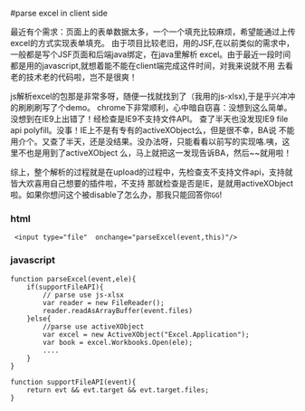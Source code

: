 #parse excel in client side

最近有个需求：页面上的表单数据太多，一个一个填充比较麻烦，希望能通过上传excel的方式实现表单填充。
由于项目比较老旧，用的JSF,在以前类似的需求中，一般都是写个JSF页面和后端java绑定，在java里解析
excel。由于最近一段时间都是用的javascript,就想着能不能在client端完成这件时间，对我来说就不用
去看老的技术老的代码啦，岂不是很爽！

js解析excel的包那是非常多呀，随便一找就找到了（我用的js-xlsx),于是乎兴冲冲的刷刷刷写了个demo。
chrome下非常顺利，心中暗自窃喜：没想到这么简单。没想到在IE9上出错了！经检查是IE9不支持文件API。
查了半天也没发现IE9 file api polyfill。没事！IE上不是有专有的activeXObject么，但是很不幸，BA说
不能用介个。又查了半天，还是没结果。没办法呀，只能看看以前写的实现咯.咦，这里不也是用到了activeXObject
么，马上就把这一发现告诉BA，然后~~就用啦！

综上，整个解析的过程就是在upload的过程中，先检查支不支持文件api，支持就皆大欢喜用自己想要的插件啦，不支持
那就检查是否是IE，是就用activeXObject啦。如果你想问这个被disable了怎么办，那我只能回答你`GG`!



### html
````
 <input type="file"  onchange="parseExcel(event,this)"/>
````

### javascript
````
function parseExcel(event,ele){
    if(supportFileAPI){
        // parse use js-xlsx
        var reader = new FileReader();
        reader.readAsArrayBuffer(event.files)
    }else{
        //parse use activeXObject
        var excel = new ActiveXObject("Excel.Application");
        var book = excel.Workbooks.Open(ele);
        ....
    }
}

function supportFileAPI(event){
    return evt && evt.target && evt.target.files;
}


````


